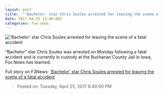 ```yaml
---
layout: post
title:  "'Bachelor' star Chris Soules arrested for leaving the scene of a fatal accident"
date: 2017-04-25 13:40:00Z
categories: fox-news
---
```


!['Bachelor' star Chris Soules arrested for leaving the scene of a fatal accident](http://a57.foxnews.com/images.foxnews.com/content/dam/fox-news/images/2017/04/20/heather-locklear-reuters-876.jpg.img.png/158/90/1492708170461.png?ve=1&tl=1)

“Bachelor” star Chris Soules was arrested on Monday following a fatal accident and is currently in custody at the Buchanan County Jail in Iowa, Fox News has learned.


Full story on F3News: ['Bachelor' star Chris Soules arrested for leaving the scene of a fatal accident](http://www.f3nws.com/n/H32qQE)

> Posted on: Tuesday, April 25, 2017 6:40:00 PM
